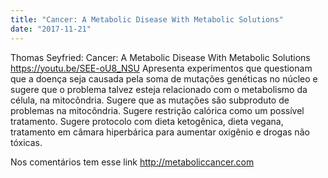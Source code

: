 ```yaml
---
title: "Cancer: A Metabolic Disease With Metabolic Solutions"
date: "2017-11-21"
---
```


Thomas Seyfried: Cancer: A Metabolic Disease With Metabolic Solutions https://youtu.be/SEE-oU8_NSU
Apresenta experimentos que questionam que a doença seja causada pela soma de mutações genéticas no núcleo e sugere que o problema talvez esteja relacionado com o metabolismo da célula, na mitocôndria.
Sugere que as mutações são subproduto de problemas na mitocôndria. Sugere restrição calórica como um possível tratamento. Sugere protocolo com dieta ketogênica, dieta vegana, tratamento em câmara hiperbárica para aumentar oxigênio e drogas não tóxicas.

Nos comentários tem esse link http://metaboliccancer.com
